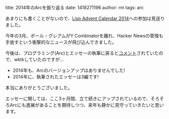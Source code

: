 title: 2014年のArcを振り返る
date: 1418271196
author: rm
tags: arc

あまりにも書くことがないので、[Lisp Advent Calendar 2014](http://qiita.com/advent-calendar/2014/lisp "Lisp Advent Calendar 2014 - Qiita")への参加は見送りました。

今年の3月、ポール・グレアムがY Combinatorを離れ、Hacker Newsの管理も手放すという衝撃的なニュースが飛び込んできました。

今後は、プログラミング(Arc)とエッセーの執筆に戻ると[コメント](https://news.ycombinator.com/item?id=7493891 "What I was doing before I started YC: writing and programming. | Hacker News")されていたので、wktkしていたのですが...

- 2014年も、Arcのバージョンアップはありませんでした!
- 2014年に、執筆されたエッセーは3編です!

本当にありがとうございました。

エッセーに関しては、ここ3ヶ月間、立て続きにアップされているので、そろそろArcにも進展があることを期待しつつ、来年も静かに見守っていきたいと思います。
